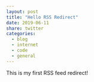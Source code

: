 ```yaml
---
layout: post
title: "Hello RSS Redirect"
date: 2019-06-11
share: twitter
categories: 
  - blog
  - internet
  - code
  - general
---
```

This is my first RSS feed redirect!
